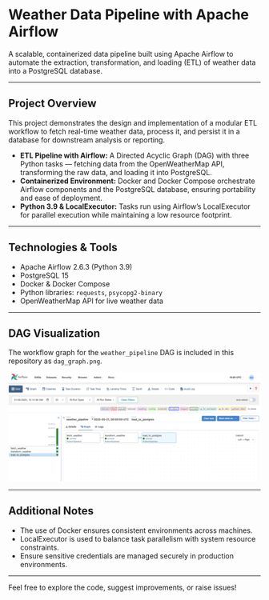 # Weather Data Pipeline with Apache Airflow

A scalable, containerized data pipeline built using Apache Airflow to automate the extraction, transformation, and loading (ETL) of weather data into a PostgreSQL database.

---

## Project Overview

This project demonstrates the design and implementation of a modular ETL workflow to fetch real-time weather data, process it, and persist it in a database for downstream analysis or reporting.

- **ETL Pipeline with Airflow:** A Directed Acyclic Graph (DAG) with three Python tasks — fetching data from the OpenWeatherMap API, transforming the raw data, and loading it into PostgreSQL.
- **Containerized Environment:** Docker and Docker Compose orchestrate Airflow components and the PostgreSQL database, ensuring portability and ease of deployment.
- **Python 3.9 & LocalExecutor:** Tasks run using Airflow’s LocalExecutor for parallel execution while maintaining a low resource footprint.

---

## Technologies & Tools

- Apache Airflow 2.6.3 (Python 3.9)
- PostgreSQL 15
- Docker & Docker Compose
- Python libraries: `requests`, `psycopg2-binary`
- OpenWeatherMap API for live weather data

---

## DAG Visualization

The workflow graph for the `weather_pipeline` DAG is included in this repository as `dag_graph.png`.

![Weather Pipeline DAG](dag_graph.png)

---

## Additional Notes

- The use of Docker ensures consistent environments across machines.
- LocalExecutor is used to balance task parallelism with system resource constraints.
- Ensure sensitive credentials are managed securely in production environments.

---

Feel free to explore the code, suggest improvements, or raise issues!

